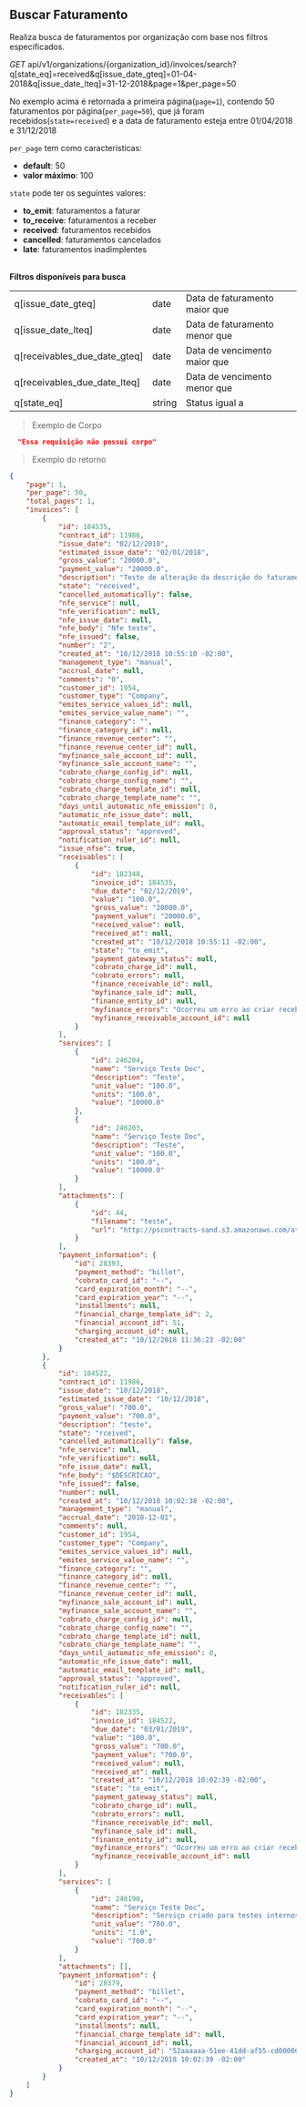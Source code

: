 ## Buscar Faturamento

Realiza busca de faturamentos por organização com base nos filtros especificados.

<div class="api-endpoint">
  <div class="endpoint-data">
    <i class="label label-get">GET</i>
     api/v1/organizations/{organization_id}/invoices/search?q[state_eq]=received&q[issue_date_gteq]=01-04-2018&q[issue_date_lteq]=31-12-2018&page=1&per_page=50
  </div>
</div>

No exemplo acima é retornada a primeira página(`page=1`), contendo 50 faturamentos por página(`per_page=50`), que já foram recebidos(`state=received`) e a data de faturamento esteja entre 01/04/2018 e 31/12/2018

`per_page` tem como características:

* **default**: 50
* **valor máximo**: 100

`state` pode ter os seguintes valores:

* **to_emit**: faturamentos a faturar
* **to_receive**: faturamentos a receber
* **received**: faturamentos recebidos
* **cancelled**: faturamentos cancelados
* **late**: faturamentos inadimplentes

<br>
<strong> Filtros disponíveis para busca </strong>

|                               |        |                                             |
| ----------------------------- | ------ | ------------------------------------------- |
| q[issue_date_gteq]            | date   |  Data de faturamento maior que              |
| q[issue_date_lteq]            | date   |  Data de faturamento menor que              |
| q[receivables_due_date_gteq]  | date   |  Data de vencimento maior que               |
| q[receivables_due_date_lteq]  | date   |  Data de vencimento menor que               |
| q[state_eq]                   | string |  Status igual a                             |

> Exemplo de Corpo

```json
  "Essa requisição não possui corpo"
```

> Exemplo do retorno

```json
{
    "page": 1,
    "per_page": 50,
    "total_pages": 1,
    "invoices": [
        {
            "id": 184535,
            "contract_id": 11986,
            "issue_date": "02/12/2018",
            "estimated_issue_date": "02/01/2018",
            "gross_value": "20000.0",
            "payment_value": "20000.0",
            "description": "Teste de alteração da descrição do faturamento para doc",
            "state": "received",
            "cancelled_automatically": false,
            "nfe_service": null,
            "nfe_verification": null,
            "nfe_issue_date": null,
            "nfe_body": "Nfe teste",
            "nfe_issued": false,
            "number": "2",
            "created_at": "10/12/2018 10:55:10 -02:00",
            "management_type": "manual",
            "accrual_date": null,
            "comments": "0",
            "customer_id": 1954,
            "customer_type": "Company",
            "emites_service_values_id": null,
            "emites_service_value_name": "",
            "finance_category": "",
            "finance_category_id": null,
            "finance_revenue_center": "",
            "finance_revenue_center_id": null,
            "myfinance_sale_account_id": null,
            "myfinance_sale_account_name": "",
            "cobrato_charge_config_id": null,
            "cobrato_charge_config_name": "",
            "cobrato_charge_template_id": null,
            "cobrato_charge_template_name": "",
            "days_until_automatic_nfe_emission": 0,
            "automatic_nfe_issue_date": null,
            "automatic_email_template_id": null,
            "approval_status": "approved",
            "notification_ruler_id": null,
            "issue_nfse": true,
            "receivables": [
                {
                    "id": 182348,
                    "invoice_id": 184535,
                    "due_date": "02/12/2019",
                    "value": "100.0",
                    "gross_value": "20000.0",
                    "payment_value": "20000.0",
                    "received_value": null,
                    "received_at": null,
                    "created_at": "10/12/2018 10:55:11 -02:00",
                    "state": "to_emit",
                    "payment_gateway_status": null,
                    "cobrato_charge_id": null,
                    "cobrato_errors": null,
                    "finance_receivable_id": null,
                    "myfinance_sale_id": null,
                    "finance_entity_id": null,
                    "myfinance_errors": "Ocorreu um erro ao criar recebível no Myfinance. Verifique os erros: A entidade 57.757.975/0001-86 não foi encontrada no Myfinance. Corrija o faturamento e sincronize.",
                    "myfinance_receivable_account_id": null
                }
            ],
            "services": [
                {
                    "id": 246204,
                    "name": "Serviço Teste Doc",
                    "description": "Teste",
                    "unit_value": "100.0",
                    "units": "100.0",
                    "value": "10000.0"
                },
                {
                    "id": 246203,
                    "name": "Serviço Teste Doc",
                    "description": "Teste",
                    "unit_value": "100.0",
                    "units": "100.0",
                    "value": "10000.0"
                }
            ],
            "attachments": [
                {
                    "id": 44,
                    "filename": "teste",
                    "url": "http://pscontracts-sand.s3.amazonaws.com/attachments/attachments/000/000/044/original/teste?1544446510"
                }
            ],
            "payment_information": {
                "id": 28393,
                "payment_method": "billet",
                "cobrato_card_id": "--",
                "card_expiration_month": "--",
                "card_expiration_year": "--",
                "installments": null,
                "financial_charge_template_id": 2,
                "financial_account_id": 51,
                "charging_account_id": null,
                "created_at": "10/12/2018 11:36:23 -02:00"
            }
        },
        {
            "id": 184522,
            "contract_id": 11986,
            "issue_date": "10/12/2018",
            "estimated_issue_date": "10/12/2018",
            "gross_value": "700.0",
            "payment_value": "700.0",
            "description": "teste",
            "state": "rceived",
            "cancelled_automatically": false,
            "nfe_service": null,
            "nfe_verification": null,
            "nfe_issue_date": null,
            "nfe_body": "$DESCRICAO",
            "nfe_issued": false,
            "number": null,
            "created_at": "10/12/2018 10:02:38 -02:00",
            "management_type": "manual",
            "accrual_date": "2018-12-01",
            "comments": null,
            "customer_id": 1954,
            "customer_type": "Company",
            "emites_service_values_id": null,
            "emites_service_value_name": "",
            "finance_category": "",
            "finance_category_id": null,
            "finance_revenue_center": "",
            "finance_revenue_center_id": null,
            "myfinance_sale_account_id": null,
            "myfinance_sale_account_name": "",
            "cobrato_charge_config_id": null,
            "cobrato_charge_config_name": "",
            "cobrato_charge_template_id": null,
            "cobrato_charge_template_name": "",
            "days_until_automatic_nfe_emission": 0,
            "automatic_nfe_issue_date": null,
            "automatic_email_template_id": null,
            "approval_status": "approved",
            "notification_ruler_id": null,
            "receivables": [
                {
                    "id": 182335,
                    "invoice_id": 184522,
                    "due_date": "03/01/2019",
                    "value": "100.0",
                    "gross_value": "700.0",
                    "payment_value": "700.0",
                    "received_value": null,
                    "received_at": null,
                    "created_at": "10/12/2018 10:02:39 -02:00",
                    "state": "to_emit",
                    "payment_gateway_status": null,
                    "cobrato_charge_id": null,
                    "cobrato_errors": null,
                    "finance_receivable_id": null,
                    "myfinance_sale_id": null,
                    "finance_entity_id": null,
                    "myfinance_errors": "Ocorreu um erro ao criar recebível no Myfinance. Verifique os erros: A entidade 57.757.975/0001-86 não foi encontrada no Myfinance. Corrija o faturamento e sincronize.",
                    "myfinance_receivable_account_id": null
                }
            ],
            "services": [
                {
                    "id": 246190,
                    "name": "Serviço Teste Doc",
                    "description": "Serviço criado para testes internos da documentação",
                    "unit_value": "700.0",
                    "units": "1.0",
                    "value": "700.0"
                }
            ],
            "attachments": [],
            "payment_information": {
                "id": 28379,
                "payment_method": "billet",
                "cobrato_card_id": "--",
                "card_expiration_month": "--",
                "card_expiration_year": "--",
                "installments": null,
                "financial_charge_template_id": null,
                "financial_account_id": null,
                "charging_account_id": "52aaaaaa-51ee-41dd-af55-cd0000000000",
                "created_at": "10/12/2018 10:02:39 -02:00"
            }
        }
    ]
}
```
